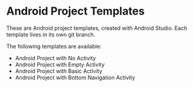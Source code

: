 # Android Project Templates

These are Android project templates, created with Android Studio.
Each template lives in its own git branch.

The following templates are available:

- Android Project with No Activity
- Android Project with Empty Activity
- Android Project with Basic Activity
- Android Project with Bottom Navigation Activity






